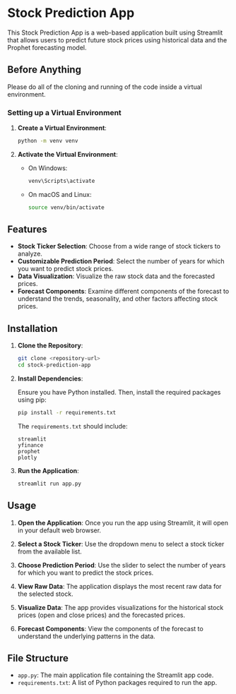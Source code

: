 # Stock Prediction App

This Stock Prediction App is a web-based application built using Streamlit that allows users to predict future stock prices using historical data and the Prophet forecasting model.

## Before Anything

Please do all of the cloning and running of the code inside a virtual environment.

### Setting up a Virtual Environment

1. **Create a Virtual Environment**:
   
    ```bash
    python -m venv venv
    ```

2. **Activate the Virtual Environment**:

    - On Windows:
        ```bash
        venv\Scripts\activate
        ```
    - On macOS and Linux:
        ```bash
        source venv/bin/activate
        ```

## Features

- **Stock Ticker Selection**: Choose from a wide range of stock tickers to analyze.
- **Customizable Prediction Period**: Select the number of years for which you want to predict stock prices.
- **Data Visualization**: Visualize the raw stock data and the forecasted prices.
- **Forecast Components**: Examine different components of the forecast to understand the trends, seasonality, and other factors affecting stock prices.


## Installation

1. **Clone the Repository**:

    ```bash
    git clone <repository-url>
    cd stock-prediction-app
    ```

2. **Install Dependencies**:

    Ensure you have Python installed. Then, install the required packages using pip:

    ```bash
    pip install -r requirements.txt
    ```

    The `requirements.txt` should include:

    ```plaintext
    streamlit
    yfinance
    prophet
    plotly
    ```

3. **Run the Application**:

    ```bash
    streamlit run app.py
    ```

## Usage

1. **Open the Application**:
    Once you run the app using Streamlit, it will open in your default web browser.

2. **Select a Stock Ticker**:
    Use the dropdown menu to select a stock ticker from the available list.

3. **Choose Prediction Period**:
    Use the slider to select the number of years for which you want to predict the stock prices.

4. **View Raw Data**:
    The application displays the most recent raw data for the selected stock.

5. **Visualize Data**:
    The app provides visualizations for the historical stock prices (open and close prices) and the forecasted prices.

6. **Forecast Components**:
    View the components of the forecast to understand the underlying patterns in the data.

## File Structure

- `app.py`: The main application file containing the Streamlit app code.
- `requirements.txt`: A list of Python packages required to run the app.
